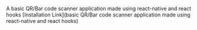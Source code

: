 A basic QR/Bar code scanner application made using react-native and react hooks
[Installation Link](basic QR/Bar code scanner application made using react-native and react hooks)
